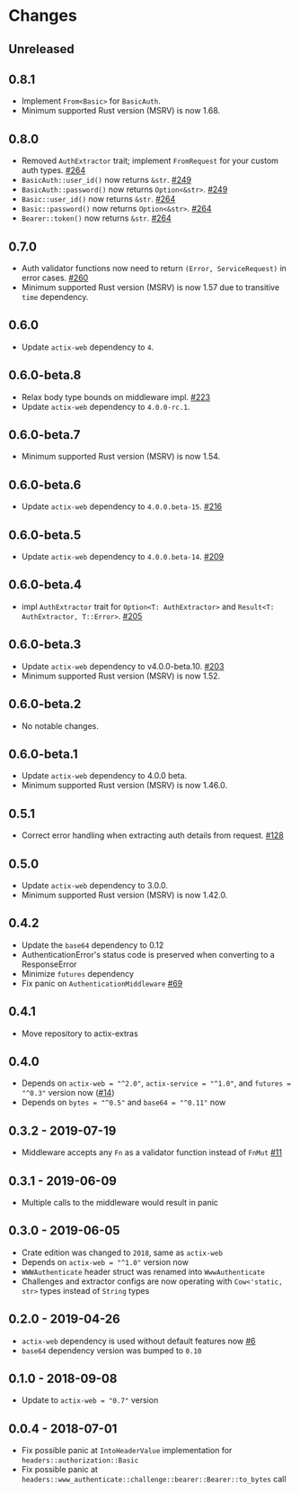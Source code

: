 # Changes

## Unreleased

## 0.8.1

- Implement `From<Basic>` for `BasicAuth`.
- Minimum supported Rust version (MSRV) is now 1.68.

## 0.8.0

- Removed `AuthExtractor` trait; implement `FromRequest` for your custom auth types. [#264]
- `BasicAuth::user_id()` now returns `&str`. [#249]
- `BasicAuth::password()` now returns `Option<&str>`. [#249]
- `Basic::user_id()` now returns `&str`. [#264]
- `Basic::password()` now returns `Option<&str>`. [#264]
- `Bearer::token()` now returns `&str`. [#264]

[#249]: https://github.com/actix/actix-extras/pull/249
[#264]: https://github.com/actix/actix-extras/pull/264

## 0.7.0

- Auth validator functions now need to return `(Error, ServiceRequest)` in error cases. [#260]
- Minimum supported Rust version (MSRV) is now 1.57 due to transitive `time` dependency.

[#260]: https://github.com/actix/actix-extras/pull/260

## 0.6.0

- Update `actix-web` dependency to `4`.

## 0.6.0-beta.8

- Relax body type bounds on middleware impl. [#223]
- Update `actix-web` dependency to `4.0.0-rc.1`.

[#223]: https://github.com/actix/actix-extras/pull/223

## 0.6.0-beta.7

- Minimum supported Rust version (MSRV) is now 1.54.

## 0.6.0-beta.6

- Update `actix-web` dependency to `4.0.0.beta-15`. [#216]

[#216]: https://github.com/actix/actix-extras/pull/216

## 0.6.0-beta.5

- Update `actix-web` dependency to `4.0.0.beta-14`. [#209]

[#209]: https://github.com/actix/actix-extras/pull/209

## 0.6.0-beta.4

- impl `AuthExtractor` trait for `Option<T: AuthExtractor>` and `Result<T: AuthExtractor, T::Error>`. [#205]

[#205]: https://github.com/actix/actix-extras/pull/205

## 0.6.0-beta.3

- Update `actix-web` dependency to v4.0.0-beta.10. [#203]
- Minimum supported Rust version (MSRV) is now 1.52.

[#203]: https://github.com/actix/actix-extras/pull/203

## 0.6.0-beta.2

- No notable changes.

## 0.6.0-beta.1

- Update `actix-web` dependency to 4.0.0 beta.
- Minimum supported Rust version (MSRV) is now 1.46.0.

## 0.5.1

- Correct error handling when extracting auth details from request. [#128]

[#128]: https://github.com/actix/actix-extras/pull/128

## 0.5.0

- Update `actix-web` dependency to 3.0.0.
- Minimum supported Rust version (MSRV) is now 1.42.0.

## 0.4.2

- Update the `base64` dependency to 0.12
- AuthenticationError's status code is preserved when converting to a ResponseError
- Minimize `futures` dependency
- Fix panic on `AuthenticationMiddleware` [#69]

[#69]: https://github.com/actix/actix-web-httpauth/pull/69

## 0.4.1

- Move repository to actix-extras

## 0.4.0

- Depends on `actix-web = "^2.0"`, `actix-service = "^1.0"`, and `futures = "^0.3"` version now ([#14])
- Depends on `bytes = "^0.5"` and `base64 = "^0.11"` now

[#14]: https://github.com/actix/actix-web-httpauth/pull/14

## 0.3.2 - 2019-07-19

- Middleware accepts any `Fn` as a validator function instead of `FnMut` [#11]

[#11]: https://github.com/actix/actix-web-httpauth/pull/11

## 0.3.1 - 2019-06-09

- Multiple calls to the middleware would result in panic

## 0.3.0 - 2019-06-05

- Crate edition was changed to `2018`, same as `actix-web`
- Depends on `actix-web = "^1.0"` version now
- `WWWAuthenticate` header struct was renamed into `WwwAuthenticate`
- Challenges and extractor configs are now operating with `Cow<'static, str>` types instead of `String` types

## 0.2.0 - 2019-04-26

- `actix-web` dependency is used without default features now [#6]
- `base64` dependency version was bumped to `0.10`

[#6]: https://github.com/actix/actix-web-httpauth/pull/6

## 0.1.0 - 2018-09-08

- Update to `actix-web = "0.7"` version

## 0.0.4 - 2018-07-01

- Fix possible panic at `IntoHeaderValue` implementation for `headers::authorization::Basic`
- Fix possible panic at `headers::www_authenticate::challenge::bearer::Bearer::to_bytes` call
